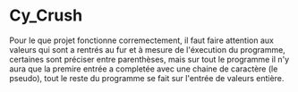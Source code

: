 # Cy_Crush

Pour le que projet fonctionne corremectement, il faut faire attention aux valeurs qui sont a rentrés au fur et à mesure de l'éxecution du programme, certaines sont préciser entre parenthèses, mais sur tout le programme il n'y aura que la premire entrée a completée avec une chaine de caractère (le pseudo), tout le reste du programme se fait sur l'entrée de valeurs entière.
